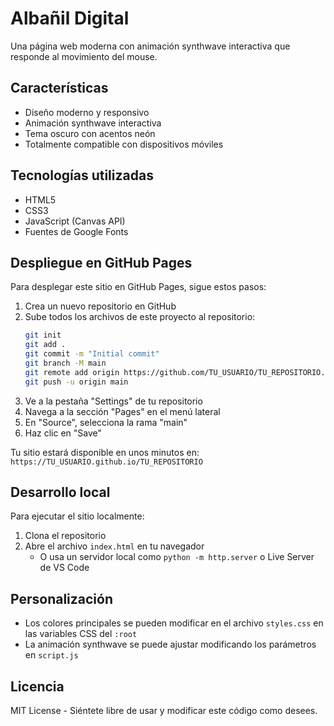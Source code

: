 # Albañil Digital

Una página web moderna con animación synthwave interactiva que responde al movimiento del mouse.

## Características

- Diseño moderno y responsivo
- Animación synthwave interactiva
- Tema oscuro con acentos neón
- Totalmente compatible con dispositivos móviles

## Tecnologías utilizadas

- HTML5
- CSS3
- JavaScript (Canvas API)
- Fuentes de Google Fonts

## Despliegue en GitHub Pages

Para desplegar este sitio en GitHub Pages, sigue estos pasos:

1. Crea un nuevo repositorio en GitHub
2. Sube todos los archivos de este proyecto al repositorio:
   ```bash
   git init
   git add .
   git commit -m "Initial commit"
   git branch -M main
   git remote add origin https://github.com/TU_USUARIO/TU_REPOSITORIO.git
   git push -u origin main
   ```
3. Ve a la pestaña "Settings" de tu repositorio
4. Navega a la sección "Pages" en el menú lateral
5. En "Source", selecciona la rama "main"
6. Haz clic en "Save"

Tu sitio estará disponible en unos minutos en: `https://TU_USUARIO.github.io/TU_REPOSITORIO`

## Desarrollo local

Para ejecutar el sitio localmente:

1. Clona el repositorio
2. Abre el archivo `index.html` en tu navegador
   - O usa un servidor local como `python -m http.server` o Live Server de VS Code

## Personalización

- Los colores principales se pueden modificar en el archivo `styles.css` en las variables CSS del `:root`
- La animación synthwave se puede ajustar modificando los parámetros en `script.js`

## Licencia

MIT License - Siéntete libre de usar y modificar este código como desees. 